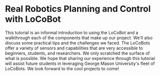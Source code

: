 # Real Robotics Planning and Control with LoCoBot

This tutorial is an informal introduction to using the LoCoBot and a walkthrough each of the components that make up our project. We'll also discuss some practical tips and the challenges we faced. The LoCoBots offer a variety of sensors and capabilities that are very accessible to beginners, students, and researchers. We only scratched the surface of what is possible. We hope that sharing our experience through this tutorial will assist future students in leveraging George Mason University's fleet of LoCoBots. We look forward to the cool projects to come!
